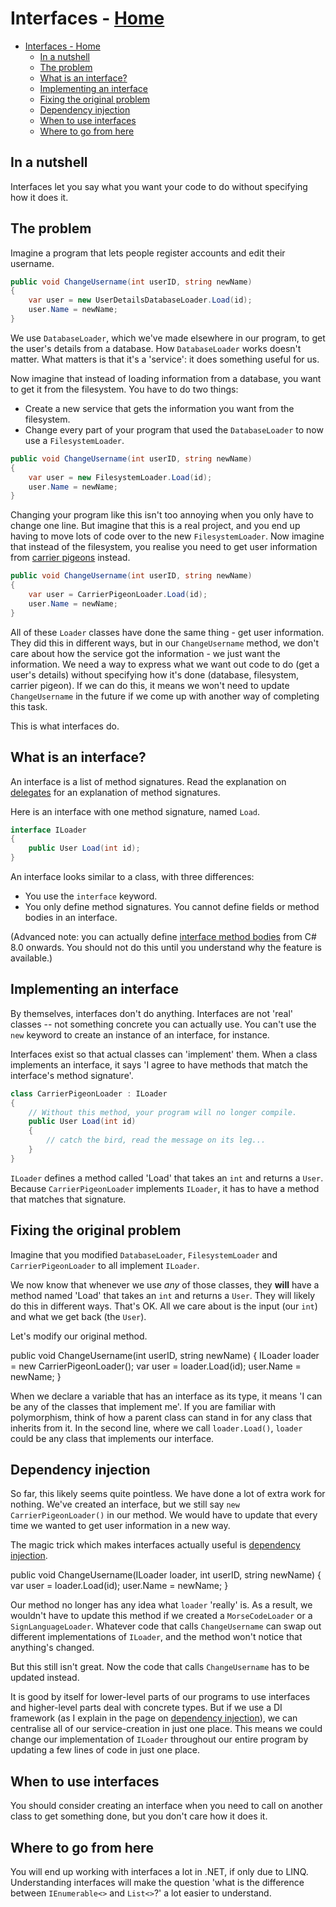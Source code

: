 <!-- title: Interfaces -->
# Interfaces - [Home](../index.md)

- [Interfaces - Home](#interfaces---home)
  - [In a nutshell](#in-a-nutshell)
  - [The problem](#the-problem)
  - [What is an interface?](#what-is-an-interface)
  - [Implementing an interface](#implementing-an-interface)
  - [Fixing the original problem](#fixing-the-original-problem)
  - [Dependency injection](#dependency-injection)
  - [When to use interfaces](#when-to-use-interfaces)
  - [Where to go from here](#where-to-go-from-here)

## In a nutshell

Interfaces let you say what you want your code to do without specifying how it does it.

## The problem

Imagine a program that lets people register accounts and edit their username.

```csharp
public void ChangeUsername(int userID, string newName)
{
    var user = new UserDetailsDatabaseLoader.Load(id);
    user.Name = newName;
}
```

We use `DatabaseLoader`, which we've made elsewhere in our program, to get the user's details from a database. How `DatabaseLoader` works doesn't matter. What matters is that it's a 'service': it does something useful for us.

Now imagine that instead of loading information from a database, you want to get it from the filesystem. You have to do two things:

- Create a new service that gets the information you want from the filesystem.
- Change every part of your program that used the `DatabaseLoader` to now use a `FilesystemLoader`.

```csharp
public void ChangeUsername(int userID, string newName)
{
    var user = new FilesystemLoader.Load(id);
    user.Name = newName;
}
```

Changing your program like this isn't too annoying when you only have to change one line. But imagine that this is a real project, and you end up having to move lots of code over to the new `FilesystemLoader`. Now imagine that instead of the filesystem, you realise you need to get user information from [carrier pigeons](https://en.wikipedia.org/wiki/Homing_pigeon) instead.

```csharp
public void ChangeUsername(int userID, string newName)
{
    var user = CarrierPigeonLoader.Load(id);
    user.Name = newName;
}
```

All of these `Loader` classes have done the same thing - get user information. They did this in different ways, but in our `ChangeUsername` method, we don't care about how the service got the information - we just want the information. We need a way to express what we want out code to do (get a user's details) without specifying how it's done (database, filesystem, carrier pigeon).
If we can do this, it means we won't need to update `ChangeUsername` in the future if we come up with another way of completing this task.

This is what interfaces do.

## What is an interface?

An interface is a list of method signatures. Read the explanation on [delegates](delegates.md) for an explanation of method signatures.

Here is an interface with one method signature, named `Load`.

```csharp
interface ILoader
{
    public User Load(int id);
}
```

An interface looks similar to a class, with three differences:

- You use the `interface` keyword.
- You only define method signatures. You cannot define fields or method bodies in an interface.

(Advanced note: you can actually define [interface method bodies](https://www.infoq.com/articles/default-interface-methods-cs8/) from C# 8.0 onwards. You should not do this until you understand why the feature is available.)

## Implementing an interface

By themselves, interfaces don't do anything. Interfaces are not 'real' classes -- not something concrete you can actually use. You can't use the `new` keyword to create an instance of an interface, for instance.

Interfaces exist so that actual classes can 'implement' them. When a class implements an interface, it says 'I agree to have methods that match the interface's method signature'.

```csharp
class CarrierPigeonLoader : ILoader
{
    // Without this method, your program will no longer compile.
    public User Load(int id)
    {
        // catch the bird, read the message on its leg...
    }
}
```

`ILoader` defines a method called 'Load' that takes an `int` and returns a `User`.
Because `CarrierPigeonLoader` implements `ILoader`, it has to have a method that matches that signature.

## Fixing the original problem

Imagine that you modified `DatabaseLoader`, `FilesystemLoader` and `CarrierPigeonLoader` to all implement `ILoader`.

We now know that whenever we use *any* of those classes, they **will** have a method named 'Load' that takes an `int` and returns a `User`. They will likely do this in different ways. That's OK. All we care about is the input (our `int`) and what we get back (the `User`).

Let's modify our original method.

public void ChangeUsername(int userID, string newName)
{
    ILoader loader = new CarrierPigeonLoader();
    var user = loader.Load(id);
    user.Name = newName;
}

When we declare a variable that has an interface as its type, it means 'I can be any of the classes that implement me'. If you are familiar with polymorphism, think of how a parent class can stand in for any class that inherits from it. In the second line, where we call `loader.Load()`, `loader` could be any class that implements our interface.

## Dependency injection

So far, this likely seems quite pointless. We have done a lot of extra work for nothing. We've created an interface, but we still say `new CarrierPigeonLoader()` in our method. We would have to update that every time we wanted to get user information in a new way.

The magic trick which makes interfaces actually useful is [dependency injection](dependency-injection.md).

public void ChangeUsername(ILoader loader, int userID, string newName)
{
    var user = loader.Load(id);
    user.Name = newName;
}

Our method no longer has any idea what `loader` 'really' is. As a result, we wouldn't have to update this method if we created a `MorseCodeLoader` or a `SignLanguageLoader`. Whatever code that calls `ChangeUsername` can swap out different implementations of `ILoader`, and the method won't notice that anything's changed.

But this still isn't great. Now the code that calls `ChangeUsername` has to be updated instead.

It is good by itself for lower-level parts of our programs to use interfaces and higher-level parts deal with concrete types. But if we use a DI framework (as I explain in the page on [dependency injection](dependency-injection.md)), we can centralise all of our service-creation in just one place. This means we could change our implementation of `ILoader` throughout our entire program by updating a few lines of code in just one place.

## When to use interfaces

You should consider creating an interface when you need to call on another class to get something done, but you don't care how it does it.

## Where to go from here

You will end up working with interfaces a lot in .NET, if only due to LINQ. Understanding interfaces will make the question 'what is the difference between `IEnumerable<>` and `List<>`?' a lot easier to understand.
